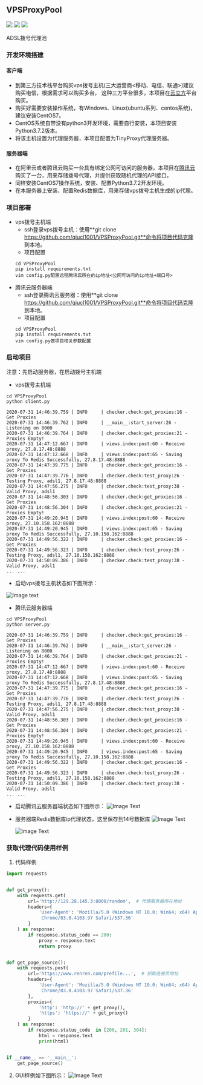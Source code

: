 ## VPSProxyPool
![](https://img.shields.io/badge/python-3.7%2B-brightgreen) 
![](https://img.shields.io/badge/reids-4.0.9%2B-brightgreen)
![](https://img.shields.io/badge/CentOS-7.6%2B-brightgreen)

ADSL拨号代理池

### 开发环境搭建

#### 客户端

* 到第三方技术栈平台购买vps拨号主机(三大运营商<移动、电信、联通>)建议购买电信，根据需求可以购买多台，
  这种三方平台很多，本项目在[云立方](https://www.yunlifang.cn/)平台购买。
* 购买好需要安装操作系统，有Windows、Linux(ubuntu系列、centos系统)，建议安装CentOS7。
* CentOS系统自带没有python3开发环境，需要自行安装，本项目安装Python3.7.2版本。
* 将该主机设置为代理服务器，本项目配置为TinyProxy代理服务器。

#### 服务器端

* 在阿里云或者腾讯云购买一台具有绑定公网可访问的服务器，本项目在[腾讯云](https://cloud.tencent.com/)
  购买了一台，用来存储拨号代理，并提供获取随机代理的API接口。
* 同样安装CentOS7操作系统，安装、配置Python3.7.2开发环境。
* 在本服务器上安装、配置Redis数据库，用来存储vps拨号主机生成的ip代理。

### 项目部署

* vps拨号主机端
    - ssh登录vps拨号主机：使用**git clone https://github.com/qiucl1001/VPSProxyPool.git**命令将项目代码克隆
    到本地。
    - 项目配置
    ```
    cd VPSProxyPool
    pip install requirements.txt
    vim config.py配置远程腾讯云所在的ip地址<公网可访问的ip地址+端口号>
    ```
* 腾讯云服务器端
    - ssh登录腾讯云服务器：使用**git clone https://github.com/qiucl1001/VPSProxyPool.git**命令将项目代码克隆
    到本地。
    - 项目配置
    ```
    cd VPSProxyPool
    pip install requirements.txt
    vim config.py做项目相关参数配置
    ```
### 启动项目
注意：先启动服务器，在启动拨号主机端

* vps拨号主机端
```
cd VPSProxyPool
python client.py

2020-07-31 14:46:39.759 | INFO     | checker.check:get_proxies:16 - Get Proxies
2020-07-31 14:46:39.762 | INFO     | __main__:start_server:26 - Listening on 8000
2020-07-31 14:46:39.764 | INFO     | checker.check:get_proxies:21 - Proxies Empty!
2020-07-31 14:47:12.667 | INFO     | views.index:post:60 - Receive proxy, 27.8.17.48:8888
2020-07-31 14:47:12.668 | INFO     | views.index:post:65 - Saving proxy To Redis Successfully, 27.8.17.48:8888
2020-07-31 14:47:39.775 | INFO     | checker.check:get_proxies:16 - Get Proxies
2020-07-31 14:47:39.776 | INFO     | checker.check:test_proxy:26 - Testing Proxy, adsl1, 27.8.17.48:8888
2020-07-31 14:47:56.275 | INFO     | checker.check:test_proxy:38 - Valid Proxy, adsl1
2020-07-31 14:48:56.303 | INFO     | checker.check:get_proxies:16 - Get Proxies
2020-07-31 14:48:56.304 | INFO     | checker.check:get_proxies:21 - Proxies Empty!
2020-07-31 14:49:20.945 | INFO     | views.index:post:60 - Receive proxy, 27.10.158.162:8888
2020-07-31 14:49:20.945 | INFO     | views.index:post:65 - Saving proxy To Redis Successfully, 27.10.158.162:8888
2020-07-31 14:49:56.322 | INFO     | checker.check:get_proxies:16 - Get Proxies
2020-07-31 14:49:56.323 | INFO     | checker.check:test_proxy:26 - Testing Proxy, adsl1, 27.10.158.162:8888
2020-07-31 14:50:09.386 | INFO     | checker.check:test_proxy:38 - Valid Proxy, adsl1
... ...

```
* 启动vps拨号主机状态如下图所示：

![Image text](https://raw.githubusercontent.com/qiucl1001/VPSProxyPool/master/images/vps%E6%8B%A8%E5%8F%B7%E7%AB%AF.png)

* 腾讯云服务器端
```
cd VPSProxyPool
python server.py

2020-07-31 14:46:39.759 | INFO     | checker.check:get_proxies:16 - Get Proxies
2020-07-31 14:46:39.762 | INFO     | __main__:start_server:26 - Listening on 8000
2020-07-31 14:46:39.764 | INFO     | checker.check:get_proxies:21 - Proxies Empty!
2020-07-31 14:47:12.667 | INFO     | views.index:post:60 - Receive proxy, 27.8.17.48:8888
2020-07-31 14:47:12.668 | INFO     | views.index:post:65 - Saving proxy To Redis Successfully, 27.8.17.48:8888
2020-07-31 14:47:39.775 | INFO     | checker.check:get_proxies:16 - Get Proxies
2020-07-31 14:47:39.776 | INFO     | checker.check:test_proxy:26 - Testing Proxy, adsl1, 27.8.17.48:8888
2020-07-31 14:47:56.275 | INFO     | checker.check:test_proxy:38 - Valid Proxy, adsl1
2020-07-31 14:48:56.303 | INFO     | checker.check:get_proxies:16 - Get Proxies
2020-07-31 14:48:56.304 | INFO     | checker.check:get_proxies:21 - Proxies Empty!
2020-07-31 14:49:20.945 | INFO     | views.index:post:60 - Receive proxy, 27.10.158.162:8888
2020-07-31 14:49:20.945 | INFO     | views.index:post:65 - Saving proxy To Redis Successfully, 27.10.158.162:8888
2020-07-31 14:49:56.322 | INFO     | checker.check:get_proxies:16 - Get Proxies
2020-07-31 14:49:56.323 | INFO     | checker.check:test_proxy:26 - Testing Proxy, adsl1, 27.10.158.162:8888
2020-07-31 14:50:09.386 | INFO     | checker.check:test_proxy:38 - Valid Proxy, adsl1
... ...

```
* 启动腾讯云服务器端状态如下图所示：
![Image Text](https://raw.githubusercontent.com/qiucl1001/VPSProxyPool/master/images/%E8%85%BE%E8%AE%AF%E4%BA%91%E6%9C%8D%E5%8A%A1%E5%99%A8%E7%AB%AF.png)

* 服务器端Redis数据库ip代理状态，这里保存到14号数据库
    ![Image Text](https://raw.githubusercontent.com/qiucl1001/VPSProxyPool/master/images/proxy1.png)
    
    ![Image Text](https://raw.githubusercontent.com/qiucl1001/VPSProxyPool/master/images/proxy2.png)

### 获取代理代码使用样例

1. 代码样例
```python
import requests


def get_proxy():
    with requests.get(
        url='http://129.28.145.3:8000/random',  # 代理服务器所在地址
        headers={
            'User-Agent': 'Mozilla/5.0 (Windows NT 10.0; Win64; x64) AppleWebKit/537.36 (KHTML, like Gecko) \
             Chrome/83.0.4103.97 Safari/537.36'
        }
    ) as response:
        if response.status_code == 200:
            proxy = response.text
            return proxy


def get_page_source():
    with requests.post(
        url='https://www.renren.com/prefile...',  # 抓取连接页地址
        headers={
            'User-Agent': 'Mozilla/5.0 (Windows NT 10.0; Win64; x64) AppleWebKit/537.36 (KHTML, like Gecko) \
             Chrome/83.0.4103.97 Safari/537.36'
        },
        proxies={
            'http': 'http://' + get_proxy(),
            'https': 'https://' + get_proxy()
        }
    ) as response:
        if response.status_code  in [200, 201, 304]:
            html = response.text
            print(html)


if __name__ == '__main__':
    get_page_source()

```
2. GUI样例如下图所示：
![Image Text](https://raw.githubusercontent.com/qiucl1001/VPSProxyPool/master/images/%E8%8E%B7%E5%8F%96ip%E4%BB%A3%E7%90%86.png)
